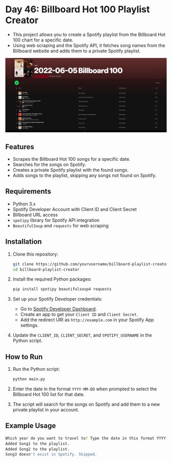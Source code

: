 # Day 46: Billboard Hot 100 Playlist Creator

- This project allows you to create a Spotify playlist from the Billboard Hot 100 chart for a specific date.
- Using web scraping and the Spotify API, it fetches song names from the Billboard website and adds them to a private Spotify playlist.

![my playlist](screenshot/playlist.png)

## Features

- Scrapes the Billboard Hot 100 songs for a specific date.
- Searches for the songs on Spotify.
- Creates a private Spotify playlist with the found songs.
- Adds songs to the playlist, skipping any songs not found on Spotify.

## Requirements

- Python 3.x
- Spotify Developer Account with Client ID and Client Secret
- Billboard URL access
- `spotipy` library for Spotify API integration
- `BeautifulSoup` and `requests` for web scraping

## Installation

1. Clone this repository:
    ```bash
    git clone https://github.com/yourusername/billboard-playlist-creator.git
    cd billboard-playlist-creator
    ```

2. Install the required Python packages:
    ```bash
    pip install spotipy beautifulsoup4 requests
    ```

3. Set up your Spotify Developer credentials:
    - Go to [Spotify Developer Dashboard](https://developer.spotify.com/dashboard/login).
    - Create an app to get your `Client ID` and `Client Secret`.
    - Add the redirect URI as `http://example.com` in your Spotify App settings.

4. Update the `CLIENT_ID`, `CLIENT_SECRET`, and `SPOTIFY_USERNAME` in the Python script.

## How to Run

1. Run the Python script:
    ```bash
    python main.py
    ```

2. Enter the date in the format `YYYY-MM-DD` when prompted to select the Billboard Hot 100 list for that date.

3. The script will search for the songs on Spotify and add them to a new private playlist in your account.

## Example Usage

```bash
Which year do you want to travel to? Type the date in this format YYYY-MM-DD: 2020-08-01
Added Song1 to the playlist.
Added Song2 to the playlist.
Song3 doesn't exist in Spotify. Skipped.
```